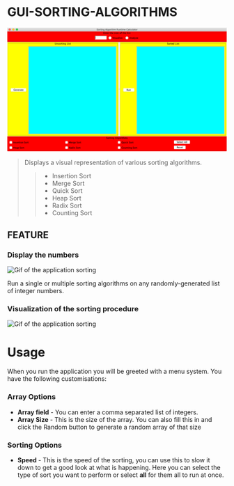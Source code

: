 # GUI-SORTING-ALGORITHMS

![Alt text](pic/main-interface.png?raw=true "Main page")

> Displays a visual representation of various sorting algorithms.
>> - Insertion Sort
>> - Merge Sort
>> - Quick Sort
>> - Heap Sort
>> - Radix Sort
>> - Counting Sort

## FEATURE

### Display the numbers

<img src="https://media.giphy.com/media/mm5YZDK21zGFzpRhWo/giphy.gif" title="Sorting Gif" alt="Gif of the application sorting">

Run a single or multiple sorting algorithms on any randomly-generated list of integer numbers.

### Visualization of the sorting procedure

<img src="https://media.giphy.com/media/CcaHlGjsRGgX3ax4B3/giphy.gif" title="Sorting Gif" alt="Gif of the application sorting">

# Usage
When you run the application you will be greeted with a menu system. You have the following customisations:
### Array Options
- **Array field**  - You can enter a comma separated list of integers.
- **Array Size** - This is the size of the array. You can also fill this in and click the Random button to generate a random array of that size
### Sorting Options
- **Speed** - This is the speed of the sorting, you can use this to slow it down to get a good look at what is happening.
Here you can select the type of sort you want to perform or select **all** for them all to run at once.
